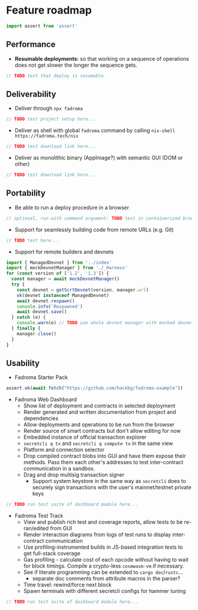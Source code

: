 # Feature roadmap

```typescript
import assert from 'assert'
```

## Performance

* **Resumable deployments:** so that working on a sequence of operations does not get slower the longer the sequence gets.

```typescript
// TODO test that deploy is resumable
```

## Deliverability

* Deliver through `npx fadroma`

```typescript
// TODO test project setup here...
```

* Deliver as shell with global `fadroma` command by calling `nix-shell https://fadroma.tech/nix`

```typescript
// TODO test download link here...
```

* Deliver as monolithic binary (AppImage?) with semantic GUI (DOM or other)

```typescript
// TODO test download link here...
```

## Portability

* Be able to run a deploy procedure in a browser

```typescript
// optional, run with command argument: TODO test in containerized browser here...
```

* Support for seamlessly building code from remote URLs (e.g. Git)

```typescript
// TODO test here...
```

* Support for remote builders and devnets

```typescript
import { ManagedDevnet } from '../index'
import { mockDevnetManager } from './_Harness'
for (const version of ['1.2', '1.3']) {
  const manager = await mockDevnetManager()
  try {
    const devnet = getScrtDevnet(version, manager.url)
    ok(devnet instanceof ManagedDevnet)
    await devnet.respawn()
    console.info('Respawned')
    await devnet.save()
  } catch (e) {
    console.warn(e) // TODO use whole devnet manager with mocked devnet init
  } finally {
    manager.close()
  }
}
```

## Usability

* Fadroma Starter Pack

```typescript
assert.ok(await fetch("https://github.com/hackbg/fadroma-example"))
```

* Fadroma Web Dashboard
  * Show list of deployment and contracts in selected deployment
  * Render generated and written documentation from project and dependencies
  * Allow deployments and operations to be run from the browser
  * Render source of smart contracts but don't allow editing for now
  * Embedded instance of official transaction explorer
  * `secretcli q tx` and `secretcli q compute tx` in the same view
  * Platform and connection selector
  * Drop compiled contract blobs into GUI and have them expose their methods.
    Pass them each other's addresses to test inter-contract communication in a sandbox.
  * Drag and drop multisig transaction signer
    * Support system keystore in the same way as `secretcli` does
      to securely sign transactions with the user's mainnet/testnet private keys

```typescript
// TODO run test suite of dashboard module here...
```

* Fadroma Test Track
  * View and publish rich test and coverage reports, allow tests to be re-ran/edited from GUI
  * Render interaction diagrams from logs of test runs to display inter-contract communication
  * Use profiling-instrumented builds in JS-based integration tests to get full-stack coverage
  * Gas profiling - calculate cost of each opcode without having to wait for block timings. Compile a crypto-less `cosmwasm-vm` if necessary.
  * See if literate programming can be extended to `cargo doc`/`rustc`...
    * separate doc comments from attribute macros in the parser?
  * Time travel: rewind/force next block
  * Spawn terminals with different secretcli configs for hammer tuning

```typescript
// TODO run test suite of dashboard module here...
```
